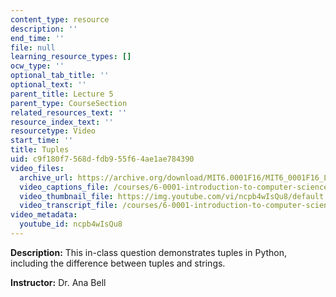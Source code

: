 ```yaml
---
content_type: resource
description: ''
end_time: ''
file: null
learning_resource_types: []
ocw_type: ''
optional_tab_title: ''
optional_text: ''
parent_title: Lecture 5
parent_type: CourseSection
related_resources_text: ''
resource_index_text: ''
resourcetype: Video
start_time: ''
title: Tuples
uid: c9f180f7-568d-fdb9-55f6-4ae1ae784390
video_files:
  archive_url: https://archive.org/download/MIT6.0001F16/MIT6_0001F16_Lecture_05_exercise_01_300k.mp4
  video_captions_file: /courses/6-0001-introduction-to-computer-science-and-programming-in-python-fall-2016/87b5cc41c447517cbf6d1d4764b5c488_ncpb4wIsQu8.vtt
  video_thumbnail_file: https://img.youtube.com/vi/ncpb4wIsQu8/default.jpg
  video_transcript_file: /courses/6-0001-introduction-to-computer-science-and-programming-in-python-fall-2016/d3150e27dfe972e8349e65aa20d6d210_ncpb4wIsQu8.pdf
video_metadata:
  youtube_id: ncpb4wIsQu8
---
```


**Description:** This in-class question demonstrates tuples in Python, including the difference between tuples and strings.

**Instructor:** Dr. Ana Bell